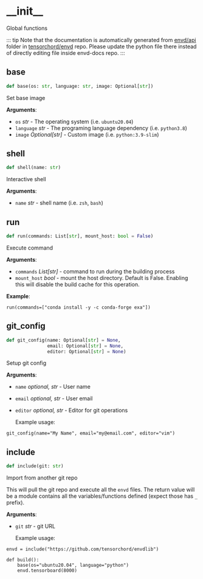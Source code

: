 # \_\_init\_\_

Global functions

::: tip
Note that the documentation is automatically generated from [envd/api](https://github.com/tensorchord/envd/tree/main/envd/api) folder
in [tensorchord/envd](https://github.com/tensorchord/envd/tree/main/envd/api) repo.
Please update the python file there instead of directly editing file inside envd-docs repo.
:::

## base

```python
def base(os: str, language: str, image: Optional[str])
```

Set base image

**Arguments**:

- `os` _str_ - The operating system (i.e. `ubuntu20.04`)
- `language` _str_ - The programing language dependency (i.e. `python3.8`)
- `image` _Optional[str]_ - Custom image (i.e. `python:3.9-slim`)

## shell

```python
def shell(name: str)
```

Interactive shell

**Arguments**:

- `name` _str_ - shell name (i.e. `zsh`, `bash`)

## run

```python
def run(commands: List[str], mount_host: bool = False)
```

Execute command

**Arguments**:

- `commands` _List[str]_ - command to run during the building process
- `mount_host` _bool_ - mount the host directory. Default is False.
  Enabling this will disable the build cache for this operation.
  

**Example**:

```
run(commands=["conda install -y -c conda-forge exa"])
```

## git\_config

```python
def git_config(name: Optional[str] = None,
               email: Optional[str] = None,
               editor: Optional[str] = None)
```

Setup git config

**Arguments**:

- `name` _optional, str_ - User name
- `email` _optional, str_ - User email
- `editor` _optional, str_ - Editor for git operations
  
  Example usage:
```
git_config(name="My Name", email="my@email.com", editor="vim")
```

## include

```python
def include(git: str)
```

Import from another git repo

This will pull the git repo and execute all the `envd` files. The return value will be a module
contains all the variables/functions defined (expect those has `_` prefix).

**Arguments**:

- `git` _str_ - git URL
  
  Example usage:
```
envd = include("https://github.com/tensorchord/envdlib")

def build():
    base(os="ubuntu20.04", language="python")
    envd.tensorboard(8000)
```

